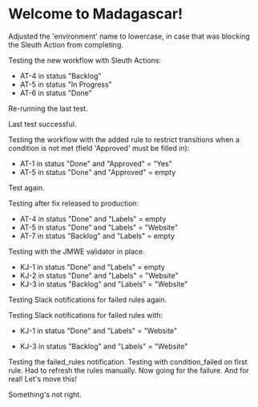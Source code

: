 # Welcome to Madagascar!

Adjusted the 'environment' name to lowercase, in case that was blocking the Sleuth Action from completing.

Testing the new workflow with Sleuth Actions:
- AT-4 in status "Backlog"
- AT-5 in status "In Progress"
- AT-6 in status "Done"

Re-running the last test.

Last test successful. 

Testing the workflow with the added rule to restrict transitions when a condition is not met (field 'Approved' must be filled in):
- AT-1 in status "Done" and "Approved" = "Yes"
- AT-5 in status "Done" and "Approved" = empty

Test again.

Testing after fix released to production:
- AT-4 in status "Done" and "Labels" = empty
- AT-5 in status "Done" and "Labels" = "Website"
- AT-7 in status "Backlog" and "Labels" = empty

Testing with the JMWE validator in place.
- KJ-1 in status "Done" and "Labels" = empty
- KJ-2 in status "Done" and "Labels" = "Website"
- KJ-3 in status "Backlog" and "Labels" = "Website"

Testing Slack notifications for failed rules again.

Testing Slack notifications for failed rules with:
- KJ-1 in status "Done" and "Labels" = "Website"

- KJ-3 in status "Backlog" and "Labels" = "Website"

Testing the failed_rules notification. Testing with condition_failed on first rule. Had to refresh the rules manually. Now going for the failure. And for real! Let's move this!

Something's not right.

